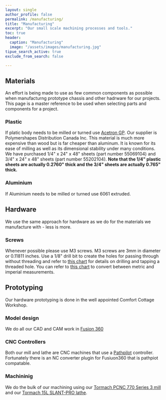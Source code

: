 ```yaml
---
layout: single
author_profile: false
permalink: /manufacturing/
title: "Manufacturing"
excerpt: "Our small scale machining processes and tools."
toc: true
header:
  caption: "Manufacturing"
  image: "/assets/images/manufacturing.jpg"
tipue_search_active: true
exclude_from_search: false

---
```


## Materials
An effort is being made to use as few common components as possible when manufacturng prototype chassis and other 
hadrware for our projects. This page is a master reference to be used when selecting parts and components for a project.

### Plastic
If  platic body needs to be milled or turned use 
<a href="https://www.goindustrial.ca/index.php/en/technical-product-catalogue/23/15/plastics/mechanical-plastics/acetron-gp-detail">
Acetron GP</a>.  Our supplier is Polymershapes Distribution Canada Inc. This material is much more expensive than wood but is far 
cheaper than aluminum. It is known for its ease of milling as well as its dimensional stability under many conditions. We have purchased 
1/4" x 24" x 48" sheets (part number 55069104) and 3/4" x 24" x 48" sheets (part number 55202104). <b>Note that the 1/4" plastic sheets 
are actually 0.2760" thick and the 3/4" sheets are actually 0.765" thick.</b>

### Aluminium
If Aluminium needs to be milled or turned use 6061 extruded.

## Hardware
We use the same approach for hardware as we do for the materials we manufacture with - less is more.

### Screws
Whenever possible please use M3 screws. M3 screws are 3mm in diameter or 0.11811 inches. Use a 1/8" drill bit to create the holes 
for passing through without threading and refer to <a href="https://www.boltdepot.com/fastener-information/metric-tap-drill-size.aspx">
this chart</a> for details on drilling and tapping a threaded hole. You can refer to 
<a href="https://www.jansjewells.com/content.php?content_id=1003">this chart</a> to convert between metric and imperial measurements.

## Prototyping
Our hardware prototyping is done in the well appointed Comfort Cottage Workshop. 

### Model design
We do all our CAD and CAM work in <a href="https://www.autodesk.com/products/fusion-360/overview">Fusion 360</a>

### CNC Controllers
Both our mill and lathe are CNC machines that use a <a href="https://tormach.com/pathpilot.html">Pathpilot</a> controller. 
Fortunately there is an NC converter plugin for Fusiuon360 that is pathpiot compatable.  

### Machininig
We do the bulk of our machining using our 
<a href="https://tormach.com/support/mill/pcnc-770-series-3-documents/pcnc-770-maintenance-documents/">
Tormach PCNC 770 Series 3 mill</a> and our <a href="https://tormach.com/support/lathe/15l-slant-pro-lathe-documents">
Tormach 15L SLANT-PRO lathe</a>.
